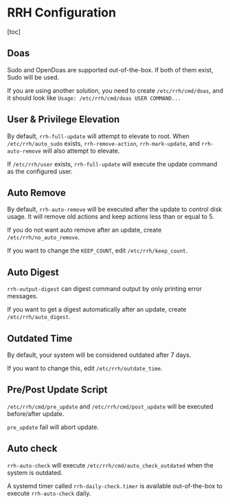 # RRH Configuration

[toc]

## Doas

Sudo and OpenDoas are supported out-of-the-box. If both of them exist, Sudo will be used.

If you are using another solution, you need to create `/etc/rrh/cmd/doas`, and it should look like `Usage: /etc/rrh/cmd/doas USER COMMAND...`

## User & Privilege Elevation

By default, `rrh-full-update` will attempt to elevate to root. When `/etc/rrh/auto_sudo` exists, `rrh-remove-action`, `rrh-mark-update`, and `rrh-auto-remove` will also attempt to elevate.

If `/etc/rrh/user` exists, `rrh-full-update` will execute the update command as the configured user.

## Auto Remove

By default, `rrh-auto-remove` will be executed after the update to control disk usage. It will remove old actions and keep actions less than or equal to 5.

If you do not want auto remove after an update, create `/etc/rrh/no_auto_remove`.

If you want to change the `KEEP_COUNT`, edit `/etc/rrh/keep_count`.

## Auto Digest

`rrh-output-digest` can digest command output by only printing error messages.

If you want to get a digest automatically after an update, create `/etc/rrh/auto_digest`.

## Outdated Time

By default, your system will be considered outdated after 7 days.

If you want to change this, edit `/etc/rrh/outdate_time`.

## Pre/Post Update Script

`/etc/rrh/cmd/pre_update` and `/etc/rrh/cmd/post_update` will be executed before/after update.

`pre_update` fail will abort update.

## Auto check

`rrh-auto-check` will execute `/etc/rrh/cmd/auto_check_outdated` when the system is outdated.

A systemd timer called `rrh-daily-check.timer` is available out-of-the-box to execute `rrh-auto-check` daily.
